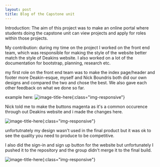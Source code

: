 ```yaml
---
layout: post
title: Blog of the Capstone unit
---
```


Introduction:
The aim of this project was to make an online portal where students doing the capstone unit can view projects and apply
for roles within those projects.

My contribution:
during my time on the project I worked on the front end team, which was responsible for making the style of the website better match the style of Deakins website. I also worked on a lot of the documentation for bootstrap, planning, research etc.


my first  role on the front end team was to make the index page/header and footer more Deakin-esque, myself and Nick Boundris both did our own designs and compared the two and chose the best. We also gave each other feedback on what we done so far.

example here:
![image-title-here](/adamlock219.github.io/images/indexpage.png){:class="img-responsive"}

Nick told me to make the buttons magenta as it's a common occurence through out Deakins website and  i made the changes here.

![image-title-here](/adamlock219.github.io/images/indexpage2.png){:class="img-responsive"}

unfortutnately my design wasn't used in the final product but it was ok to see the quality you need to produce to be competitive.

I also did the sign-in and sign up button for the website but unfortunately I pushed it to the repository and the group didn't merge it to the final build.

![image-title-here](/adamlock219.github.io/images/indexpage2.png){:class="img-responsive"}
